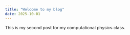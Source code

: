 ```yaml
---
title: "Welcome to my blog"
date: 2025-10-01
---
```

This is my second post for my computational physics class. 
